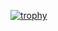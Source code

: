[![trophy](https://github-profile-trophy.vercel.app/?username=r0b0k&theme=algolia&no-frame=true)](https://github.com/ryo-ma/github-profile-trophy)
